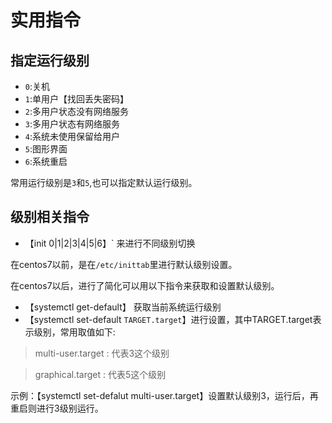 # 实用指令
## 指定运行级别

 - `0`:关机
 - `1`:单用户【找回丢失密码】
 - `2`:多用户状态没有网络服务
 - `3`:多用户状态有网络服务
 - `4`:系统未使用保留给用户
 - `5`:图形界面
 - `6`:系统重启

 常用运行级别是`3`和`5`,也可以指定默认运行级别。

 ## 级别相关指令

- 【init 0|1|2|3|4|5|6】` 来进行不同级别切换

 在centos7以前，是在`/etc/inittab`里进行默认级别设置。

 在centos7以后，进行了简化可以用以下指令来获取和设置默认级别。

- 【systemctl get-default】 获取当前系统运行级别
- 【systemctl set-default `TARGET.target`】进行设置，其中TARGET.target表示级别，常用取值如下:

> multi-user.target : 代表3这个级别

> graphical.target : 代表5这个级别

示例：【systemctl set-defalut multi-user.target】设置默认级别3，运行后，再重启则进行3级别运行。
